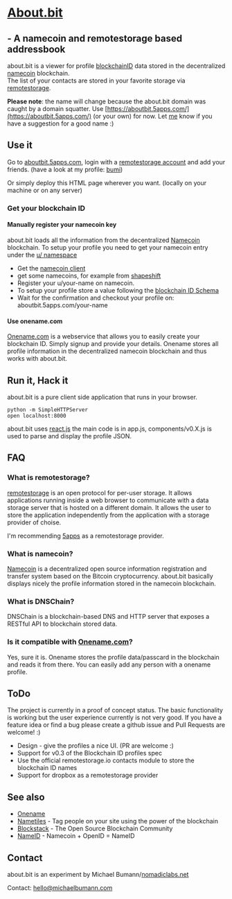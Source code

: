 # [About.bit](https://aboutbit.5apps.com/)
## - A namecoin and remotestorage based addressbook

about.bit is a viewer for profile [blockchainID](https://github.com/blockstack/blockstack/wiki/Blockchain-ID) data stored in the decentralized [namecoin](http://namecoin.info) blockchain.  
The list of your contacts are stored in your favorite storage via [remotestorage](http://remotestorage.io). 

**Please note**: the name will change because the about.bit domain was caught by a domain squatter. Use [https://aboutbit.5apps.com/](https://aboutbit.5apps.com/) (or your own) for now. Let [me](mailto:hello@michaelbumann.com) know if you have a suggestion for a good name :)

## Use it

Go to [aboutbit.5apps.com](https://aboutbit.5apps.com), login with a [remotestorage account](http://5apps.com/storage) and add your friends. (have a look at my profile: [bumi](https://aboutbit.5apps.com/bumi))

Or simply deploy this HTML page wherever you want. (locally on your machine or on any server)

### Get your blockchain ID

#### Manually register your namecoin key

about.bit loads all the information from the decentralized [Namecoin](https://namecoin.org/) blockchain. 
To setup your profile you need to get your namecoin entry under the [u/ namespace](https://wiki.namecoin.org/index.php?title=OneName)

* Get the [namecoin client](https://namecoin.info/?p=download) 
* get some namecoins, for example from [shapeshift](https://shapeshift.io/#)
* Register your u/your-name on namecoin. 
* To setup your profile store a value following the [blockchain ID Schema](https://github.com/blockstack/blockstack/wiki/Blockchain-ID-Schema-v2)
* Wait for the confirmation and checkout your profile on: aboutbit.5apps.com/your-name

#### Use onename.com

[Onename.com](https://onename.com/) is a webservice that allows you to easily create your blockchain ID. 
Simply signup and provide your details. Onename stores all profile information in the decentralized namecoin blockchain and thus works with about.bit.


## Run it, Hack it

about.bit is a pure client side application that runs in your browser.

    python -m SimpleHTTPServer
    open localhost:8000

about.bit uses [react.js](http://reactjs.com) the main code is in app.js, components/v0.X.js is used to parse and display the profile JSON. 


## FAQ

### What is remotestorage?

[remotestorage](https://remotestorage.io/) is an open protocol for per-user storage. It allows applications running inside a web browser to communicate with a data storage server that is hosted on a different domain. 
It allows the user to store the application independently from the application with a storage provider of choise. 

I'm recommending [5apps](https://5apps.com) as a remotestorage provider.

### What is namecoin?

[Namecoin](http://namecoin.org/) is a decentralized open source information registration and transfer system based on the Bitcoin cryptocurrency.
about.bit basically displays nicely the profile information stored in the namecoin blockchain.

### What is DNSChain?

DNSChain is a blockchain-based DNS and HTTP server that exposes a RESTful API to blockchain stored data. 


### Is it compatible with [Onename.com](https://onename.com/)?

Yes, sure it is. Onename stores the profile data/passcard in the blockchain and reads it from there. You can easily add any person with a onename profile.

## ToDo

The project is currently in a proof of concept status. The basic functionality is working but the user experience currently is not very good.
If you have a feature idea or find a bug please create a github issue and Pull Requests are welcome! :)

* Design - give the profiles a nice UI. (PR are welcome :) 
* Support for v0.3 of the Blockchain ID profiles spec
* Use the official remotestorage.io contacts module to store the blockchain ID names 
* Support for dropbox as a remotestorage provider

## See also

* [Onename](https://onename.com/) 
* [Nametiles](https://nametiles.co/) - Tag people on your site using the power of the blockchain
* [Blockstack](https://blockstack.org/) - The Open Source Blockchain Community
* [NameID](https://nameid.org/) - Namecoin + OpenID = NameID


## Contact

about.bit is an experiment by Michael Bumann/[nomadiclabs.net](http://nomadiclabs.net)

Contact: hello@michaelbumann.com

